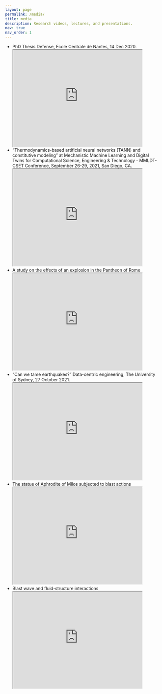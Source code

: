 ```yaml
---
layout: page
permalink: /media/
title: media
description: Research videos, lectures, and presentations.
nav: true
nav_order: 1
---
```

<!-- _pages/publications.md -->


<ul>
  <li><div>PhD Thesis Defense, Ecole Centrale de Nantes, 14 Dec 2020.</div>


  <iframe width="420" height="315" src="https://www.youtube.com/embed/9EzR6C18zWk">
  </iframe>
  </li>
  <li>“Thermodynamics-based artificial neural networks (TANN) and constitutive modeling” at Mechanistic Machine Learning and Digital Twins for Computational Science, Engineering & Technology - MMLDT-CSET Conference, September 26-29, 2021, San Diego, CA.

  <iframe width="420" height="315" src="https://www.youtube.com/embed/p6UJ03P6LUY">
  </iframe></li>
  <li>A study on the effects of an explosion in the Pantheon of Rome
  <iframe width="420" height="315" src="https://www.youtube.com/embed/mkXCM-PEsv8">
  </iframe></li>
  </li>

  <li>“Can we tame earthquakes?” Data-centric engineering, The University of Sydney, 27 October 2021.
  <iframe width="420" height="315" src="https://www.youtube.com/embed/Za5t8LVWl-Q">
  </iframe></li>
  </li>

  <li>The statue of Aphrodite of Milos subjected to blast actions
  <iframe width="420" height="315" src="https://www.youtube.com/embed/IgHzwOfQfTI">
  </iframe></li>
  </li>

  <li>Blast wave and fluid-structure interactions
  <iframe width="420" height="315" src="https://www.youtube.com/embed/Bp5-QypZLio">
  </iframe></li>
  </li>
</ul>
